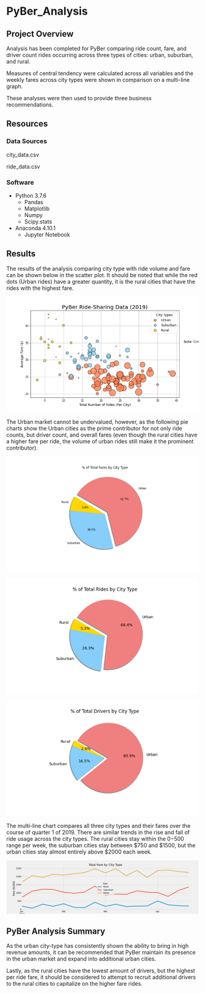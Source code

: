 # PyBer_Analysis

## Project Overview

Analysis has been completed for PyBer comparing ride count, fare, and driver count rides occurring across three types of cities: urban,  suburban, and rural.

Measures of central tendency were calculated across all variables and the weekly fares across city types were shown in comparison on a multi-line graph.

These analyses were then used to provide three business recommendations. 

## Resources

### Data Sources 

city_data.csv

ride_data.csv

### Software 
* Python 3.7.6
	* Pandas
	* Matplotlib
	* Numpy
	* Scipy.stats
* Anaconda 4.10.1
	* Jupyter Notebook


## Results

The results of the analysis comparing city type with ride volume and fare can be shown below in the scatter plot. It should be noted that while the red dots (Urban rides) have a greater quantity, it is the rural cities that have the rides with the highest fare.

![Fig1.png](Analysis/Fig1.png)

The Urban market cannot be undervalued,  however, as the following pie charts show the Urban cities as the prime contributor for not only ride counts, but driver count, and overall fares (even though the rural cities have a higher fare per ride, the volume of urban rides still make it the prominent contributor).

![Fig5.png](Analysis/Fig5.png)

![Fig6.png](Analysis/Fig6.png)

![Fig7.png](Analysis/Fig7.png)

The multi-line chart compares all three city types and their fares over the course of quarter 1 of 2019. There are similar trends in the rise and fall of ride usage across the city types. The rural cities stay within the $0-$500 range per week, the suburban cities stay between $750 and $1500, but the urban cities stay almost entirely above $2000 each week.

![Pyber_fare_summary.png](Analysis/Pyber_fare_summary.png)

## PyBer Analysis Summary

As the urban city-type has consistently shown the ability to bring in high revenue amounts, it can be recommended that PyBer maintain its presence in the urban market and expand into additional urban cities. 

Lastly, as the rural cities have the lowest amount of drivers, but the highest per ride fare, it should be considered to attempt to recruit additional drivers to the rural cities to capitalize on the higher fare rides. 

